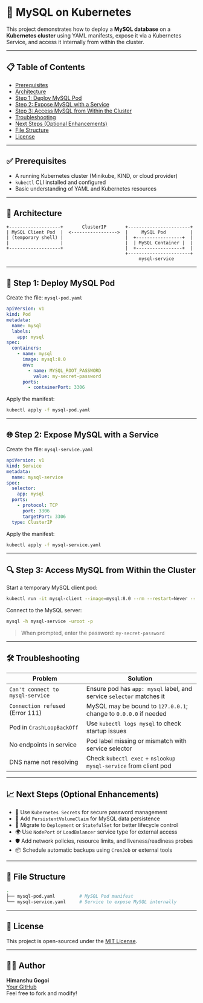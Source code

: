 # 🚀 MySQL on Kubernetes

This project demonstrates how to deploy a **MySQL database** on a **Kubernetes cluster** using YAML manifests, expose it via a Kubernetes Service, and access it internally from within the cluster.

---

## 📋 Table of Contents

- [Prerequisites](#prerequisites)
- [Architecture](#architecture)
- [Step 1: Deploy MySQL Pod](#step-1-deploy-mysql-pod)
- [Step 2: Expose MySQL with a Service](#step-2-expose-mysql-with-a-service)
- [Step 3: Access MySQL from Within the Cluster](#step-3-access-mysql-from-within-the-cluster)
- [Troubleshooting](#troubleshooting)
- [Next Steps (Optional Enhancements)](#next-steps-optional-enhancements)
- [File Structure](#file-structure)
- [License](#license)

---

## ✅ Prerequisites

- A running Kubernetes cluster (Minikube, KIND, or cloud provider)
- `kubectl` CLI installed and configured
- Basic understanding of YAML and Kubernetes resources

---

## 📐 Architecture

```
+-------------------+       ClusterIP       +-----------------------+
| MySQL Client Pod  |  <----------------->  |     MySQL Pod         |
| (temporary shell) |                       |  +-----------------+  |
|                   |                       |  | MySQL Container |  |
+-------------------+                       |  +-----------------+  |
                                            +-----------------------+
                                                 mysql-service
```

---

## 🧱 Step 1: Deploy MySQL Pod

Create the file: `mysql-pod.yaml`

```yaml
apiVersion: v1
kind: Pod
metadata:
  name: mysql
  labels:
    app: mysql
spec:
  containers:
    - name: mysql
      image: mysql:8.0
      env:
        - name: MYSQL_ROOT_PASSWORD
          value: my-secret-password
      ports:
        - containerPort: 3306
```

Apply the manifest:

```bash
kubectl apply -f mysql-pod.yaml
```

---

## 🌐 Step 2: Expose MySQL with a Service

Create the file: `mysql-service.yaml`

```yaml
apiVersion: v1
kind: Service
metadata:
  name: mysql-service
spec:
  selector:
    app: mysql
  ports:
    - protocol: TCP
      port: 3306
      targetPort: 3306
  type: ClusterIP
```

Apply the manifest:

```bash
kubectl apply -f mysql-service.yaml
```

---

## 🔍 Step 3: Access MySQL from Within the Cluster

Start a temporary MySQL client pod:

```bash
kubectl run -it mysql-client --image=mysql:8.0 --rm --restart=Never -- bash
```

Connect to the MySQL server:

```bash
mysql -h mysql-service -uroot -p
```

> When prompted, enter the password: `my-secret-password`

---

## 🛠️ Troubleshooting

| Problem                                  | Solution                                                                 |
|------------------------------------------|--------------------------------------------------------------------------|
| `Can't connect to mysql-service`         | Ensure pod has `app: mysql` label, and service `selector` matches it    |
| `Connection refused` (Error 111)         | MySQL may be bound to `127.0.0.1`; change to `0.0.0.0` if needed         |
| Pod in `CrashLoopBackOff`                | Use `kubectl logs mysql` to check startup issues                        |
| No endpoints in service                  | Pod label missing or mismatch with service selector                     |
| DNS name not resolving                   | Check `kubectl exec` + `nslookup mysql-service` from client pod         |

---

## 📈 Next Steps (Optional Enhancements)

- 🔐 Use `Kubernetes Secrets` for secure password management
- 💾 Add `PersistentVolumeClaim` for MySQL data persistence
- 🔁 Migrate to `Deployment` or `StatefulSet` for better lifecycle control
- 🌍 Use `NodePort` or `LoadBalancer` service type for external access
- 🛡️ Add network policies, resource limits, and liveness/readiness probes
- 📦 Schedule automatic backups using `CronJob` or external tools

---

## 📂 File Structure

```bash
.
├── mysql-pod.yaml         # MySQL Pod manifest
└── mysql-service.yaml     # Service to expose MySQL internally
```

---

## 🪪 License

This project is open-sourced under the [MIT License](LICENSE).

---

## 🙋‍♂️ Author

**Himanshu Gogoi**  
[Your GitHub](https://github.com/your-username)  
Feel free to fork and modify!

